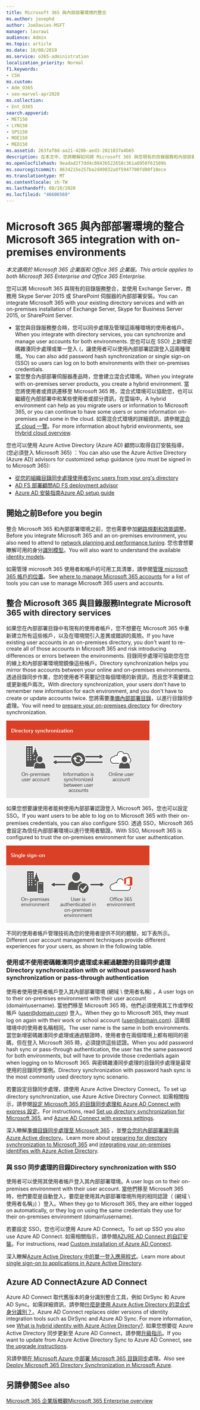 ```yaml
---
title: Microsoft 365 與內部部署環境的整合
ms.author: josephd
author: JoeDavies-MSFT
manager: laurawi
audience: Admin
ms.topic: article
ms.date: 10/08/2019
ms.service: o365-administration
localization_priority: Normal
f1.keywords:
- CSH
ms.custom:
- Adm_O365
- seo-marvel-apr2020
ms.collection:
- Ent_O365
search.appverid:
- MET150
- LYN150
- SPS150
- MOE150
- MED150
ms.assetid: 263faf8d-aa21-428b-aed3-2021837a4b65
description: 在本文中，您將瞭解如何將 Microsoft 365 與您現有的目錄服務和內部部署環境整合。
ms.openlocfilehash: 9eadad2f7dd4c0843b522658c361a0950f61509b
ms.sourcegitcommit: 8634215e257ba2d49832a8f5947700fd00f18ece
ms.translationtype: MT
ms.contentlocale: zh-TW
ms.lasthandoff: 08/10/2020
ms.locfileid: "46606569"
---
```

# <a name="microsoft-365-integration-with-on-premises-environments"></a><span data-ttu-id="2cb5e-103">Microsoft 365 與內部部署環境的整合</span><span class="sxs-lookup"><span data-stu-id="2cb5e-103">Microsoft 365 integration with on-premises environments</span></span>

<span data-ttu-id="2cb5e-104">*本文適用於 Microsoft 365 企業版和 Office 365 企業版。*</span><span class="sxs-lookup"><span data-stu-id="2cb5e-104">*This article applies to both Microsoft 365 Enterprise and Office 365 Enterprise.*</span></span>

<span data-ttu-id="2cb5e-105">您可以將 Microsoft 365 與現有的目錄服務整合，並使用 Exchange Server、商務用 Skype Server 2015 或 SharePoint 伺服器的內部部署安裝。</span><span class="sxs-lookup"><span data-stu-id="2cb5e-105">You can integrate Microsoft 365 with your existing directory services and with an on-premises installation of Exchange Server, Skype for Business Server 2015, or SharePoint Server.</span></span>
  
 - <span data-ttu-id="2cb5e-106">當您與目錄服務整合時，您可以同步處理及管理這兩種環境的使用者帳戶。</span><span class="sxs-lookup"><span data-stu-id="2cb5e-106">When you integrate with directory services, you can synchronize and manage user accounts for both environments.</span></span> <span data-ttu-id="2cb5e-107">您也可以在 SSO) 上新增密碼雜湊同步處理或單一登入 (，讓使用者可以使用內部部署認證登入這兩種環境。</span><span class="sxs-lookup"><span data-stu-id="2cb5e-107">You can also add password hash synchronization or single sign-on (SSO) so users can log on to both environments with their on-premises credentials.</span></span>
 - <span data-ttu-id="2cb5e-108">當您整合內部部署伺服器產品時，您會建立混合式環境。</span><span class="sxs-lookup"><span data-stu-id="2cb5e-108">When you integrate with on-premises server products, you create a hybrid environment.</span></span> <span data-ttu-id="2cb5e-109">當您將使用者或資訊遷移至 Microsoft 365 時，混合式環境可以協助您，也可以繼續在內部部署中和某些使用者或部分資訊，在雲端中。</span><span class="sxs-lookup"><span data-stu-id="2cb5e-109">A hybrid environment can help as you migrate users or information to Microsoft 365, or you can continue to have some users or some information on-premises and some in the cloud.</span></span> <span data-ttu-id="2cb5e-110">如需混合式環境的詳細資訊，請參閱[混合式 cloud 一覽](https://docs.microsoft.com/Office365/Enterprise/hybrid-cloud-overview)。</span><span class="sxs-lookup"><span data-stu-id="2cb5e-110">For more information about hybrid environments, see [Hybrid cloud overview](https://docs.microsoft.com/Office365/Enterprise/hybrid-cloud-overview).</span></span>

<span data-ttu-id="2cb5e-111">您也可以使用 Azure Active Directory (Azure AD) 顧問以取得自訂安裝指導， (您必須登入 Microsoft 365) ：</span><span class="sxs-lookup"><span data-stu-id="2cb5e-111">You can also use the Azure Active Directory (Azure AD) advisors for customized setup guidance (you must be signed in to Microsoft 365):</span></span>

- [<span data-ttu-id="2cb5e-112">從您的組織目錄同步處理使用者</span><span class="sxs-lookup"><span data-stu-id="2cb5e-112">Sync users from your org's directory</span></span>](https://aka.ms/aadconnectpwsync)
- [<span data-ttu-id="2cb5e-113">AD FS 部署顧問</span><span class="sxs-lookup"><span data-stu-id="2cb5e-113">AD FS deployment advisor</span></span>](https://aka.ms/adfsguidance)
- [<span data-ttu-id="2cb5e-114">Azure AD 安裝指南</span><span class="sxs-lookup"><span data-stu-id="2cb5e-114">Azure AD setup guide</span></span>](https://aka.ms/aadpguidance)
   
## <a name="before-you-begin"></a><span data-ttu-id="2cb5e-115">開始之前</span><span class="sxs-lookup"><span data-stu-id="2cb5e-115">Before you begin</span></span>

<span data-ttu-id="2cb5e-116">整合 Microsoft 365 和內部部署環境之前，您也需要參加[網路規劃和效能調整](network-planning-and-performance.md)。</span><span class="sxs-lookup"><span data-stu-id="2cb5e-116">Before you integrate Microsoft 365 and an on-premises environment, you also need to attend to [network planning and performance tuning](network-planning-and-performance.md).</span></span> <span data-ttu-id="2cb5e-117">您也會想要瞭解可用的身分[識別模型](about-office-365-identity.md)。</span><span class="sxs-lookup"><span data-stu-id="2cb5e-117">You will also want to understand the available [identity models](about-office-365-identity.md).</span></span> 

<span data-ttu-id="2cb5e-118">如需管理 microsoft 365 使用者和帳戶的可用工具清單，請參閱[管理 microsoft 365 帳戶的位置](manage-office-365-accounts.md)。</span><span class="sxs-lookup"><span data-stu-id="2cb5e-118">See [where to manage Microsoft 365 accounts](manage-office-365-accounts.md) for a list of tools you can use to manage Microsoft 365 users and accounts.</span></span> 
  
## <a name="integrate-microsoft-365-with-directory-services"></a><span data-ttu-id="2cb5e-119">整合 Microsoft 365 與目錄服務</span><span class="sxs-lookup"><span data-stu-id="2cb5e-119">Integrate Microsoft 365 with directory services</span></span>
<span data-ttu-id="2cb5e-120">如果您在內部部署目錄中有現有的使用者帳戶，您不想要在 Microsoft 365 中重新建立所有這些帳戶，以及在環境間引入差異或錯誤的風險。</span><span class="sxs-lookup"><span data-stu-id="2cb5e-120">If you have existing user accounts in an on-premises directory, you don't want to re-create all of those accounts in Microsoft 365 and risk introducing differences or errors between the environments.</span></span> <span data-ttu-id="2cb5e-121">目錄同步處理可協助您在您的線上和內部部署環境間鏡像這些帳戶。</span><span class="sxs-lookup"><span data-stu-id="2cb5e-121">Directory synchronization helps you mirror those accounts between your online and on-premises environments.</span></span> <span data-ttu-id="2cb5e-122">透過目錄同步作業，您的使用者不需要記住每個環境的新資訊，而且您不需要建立或更新帳戶兩次。</span><span class="sxs-lookup"><span data-stu-id="2cb5e-122">With directory synchronization, your users don't have to remember new information for each environment, and you don't have to create or update accounts twice.</span></span> <span data-ttu-id="2cb5e-123">您將需要[準備內部部署目錄](prepare-for-directory-synchronization.md)，以進行目錄同步處理。</span><span class="sxs-lookup"><span data-stu-id="2cb5e-123">You will need to [prepare your on-premises directory](prepare-for-directory-synchronization.md) for directory synchronization.</span></span>
  
![使用目錄同步處理將內部部署和線上使用者帳戶資訊同步處理](media/a64af0d0-9be6-46b1-8727-277e683abf5e.png)
  
<span data-ttu-id="2cb5e-125">如果您想要讓使用者能夠使用內部部署認證登入 Microsoft 365，您也可以設定 SSO。</span><span class="sxs-lookup"><span data-stu-id="2cb5e-125">If you want users to be able to log on to Microsoft 365 with their on-premises credentials, you can also configure SSO.</span></span> <span data-ttu-id="2cb5e-126">透過 SSO，Microsoft 365 會設定為信任內部部署環境以進行使用者驗證。</span><span class="sxs-lookup"><span data-stu-id="2cb5e-126">With SSO, Microsoft 365 is configured to trust the on-premises environment for user authentication.</span></span>
  
![使用單一登入時，在內部部署環境和線上環境中皆可使用相同的帳戶。](media/d76235f2-8a53-405e-b8ef-dfa4cfc208b8.png)
  
<span data-ttu-id="2cb5e-128">不同的使用者帳戶管理技術為您的使用者提供不同的體驗，如下表所示。</span><span class="sxs-lookup"><span data-stu-id="2cb5e-128">Different user account management techniques provide different experiences for your users, as shown in the following table.</span></span>
 
### <a name="directory-synchronization-with-or-without-password-hash-synchronization-or-pass-through-authentication"></a><span data-ttu-id="2cb5e-129">使用或不使用密碼雜湊同步處理或未經過驗證的目錄同步處理</span><span class="sxs-lookup"><span data-stu-id="2cb5e-129">Directory synchronization with or without password hash synchronization or pass-through authentication</span></span>

<span data-ttu-id="2cb5e-130">使用者使用使用者帳戶登入其內部部署環境 (網域 \ 使用者名稱) 。</span><span class="sxs-lookup"><span data-stu-id="2cb5e-130">A user logs on to their on-premises environment with their user account (domain\username).</span></span> <span data-ttu-id="2cb5e-131">當他們移至 Microsoft 365 時，他們必須使用其工作或學校帳戶 (user@domain.com) 登入。</span><span class="sxs-lookup"><span data-stu-id="2cb5e-131">When they go to Microsoft 365, they must log on again with their work or school account (user@domain.com).</span></span> <span data-ttu-id="2cb5e-132">這兩個環境中的使用者名稱相同。</span><span class="sxs-lookup"><span data-stu-id="2cb5e-132">The user name is the same in both environments.</span></span> <span data-ttu-id="2cb5e-133">當您新增密碼雜湊同步處理或通過驗證時，使用者會在兩個環境上都有相同的密碼，但在登入 Microsoft 365 時，必須提供這些認證。</span><span class="sxs-lookup"><span data-stu-id="2cb5e-133">When you add password hash sync or pass-through authentication, the user has the same password for both environments, but will have to provide those credentials again when logging on to Microsoft 365.</span></span> <span data-ttu-id="2cb5e-134">與密碼雜湊同步處理的目錄同步處理是最常使用的目錄同步案例。</span><span class="sxs-lookup"><span data-stu-id="2cb5e-134">Directory synchronization with password hash sync is the most commonly used directory sync scenario.</span></span>

<span data-ttu-id="2cb5e-135">若要設定目錄同步處理，請使用 Azure Active Directory Connect。</span><span class="sxs-lookup"><span data-stu-id="2cb5e-135">To set up directory synchronization, use Azure Active Directory Connect.</span></span> <span data-ttu-id="2cb5e-136">如需相關指示，請參閱[設定 Microsoft 365 的目錄同步](set-up-directory-synchronization.md)[處理和 Azure AD Connect with express 設定](https://go.microsoft.com/fwlink/p/?LinkId=698537)。</span><span class="sxs-lookup"><span data-stu-id="2cb5e-136">For instructions, read [Set up directory synchronization for Microsoft 365](set-up-directory-synchronization.md), and [Azure AD Connect with express settings](https://go.microsoft.com/fwlink/p/?LinkId=698537).</span></span>

<span data-ttu-id="2cb5e-137">深入瞭解[準備目錄同步處理至 Microsoft 365](prepare-for-directory-synchronization.md) ，並[整合您的內部部署識別與 Azure Active directory](https://go.microsoft.com/fwlink/?LinkId=518101)。</span><span class="sxs-lookup"><span data-stu-id="2cb5e-137">Learn more about [preparing for directory synchronization to Microsoft 365](prepare-for-directory-synchronization.md) and [integrating your on-premises identifies with Azure Active Directory](https://go.microsoft.com/fwlink/?LinkId=518101).</span></span>

### <a name="directory-synchronization-with-sso"></a><span data-ttu-id="2cb5e-138">與 SSO 同步處理的目錄</span><span class="sxs-lookup"><span data-stu-id="2cb5e-138">Directory synchronization with SSO</span></span>

<span data-ttu-id="2cb5e-139">使用者可以使用其使用者帳戶登入其內部部署環境。</span><span class="sxs-lookup"><span data-stu-id="2cb5e-139">A user logs on to their on-premises environment with their user account.</span></span> <span data-ttu-id="2cb5e-140">當他們移至 Microsoft 365 時，他們要麼是自動登入，要麼是使用其內部部署環境所用的相同認證（ (網域 \ 使用者名稱」) ）登入。</span><span class="sxs-lookup"><span data-stu-id="2cb5e-140">When they go to Microsoft 365, they are either logged on automatically, or they log on using the same credentials they use for their on-premises environment (domain\username).</span></span>

<span data-ttu-id="2cb5e-141">若要設定 SSO，您也可以使用 Azure AD Connect。</span><span class="sxs-lookup"><span data-stu-id="2cb5e-141">To set up SSO you also use Azure AD Connect.</span></span> <span data-ttu-id="2cb5e-142">如需相關指示，請參閱[AZURE AD Connect 的自訂安裝](https://go.microsoft.com/fwlink/p/?LinkID=698430)。</span><span class="sxs-lookup"><span data-stu-id="2cb5e-142">For instructions, read [Custom installation of Azure AD Connect](https://go.microsoft.com/fwlink/p/?LinkID=698430).</span></span>

<span data-ttu-id="2cb5e-143">深入瞭解[Azure Active Directory 中的單一登入應用程式](https://go.microsoft.com/fwlink/p/?LinkId=698604)。</span><span class="sxs-lookup"><span data-stu-id="2cb5e-143">Learn more about [single sign-on to applications in Azure Active Directory](https://go.microsoft.com/fwlink/p/?LinkId=698604).</span></span>

## <a name="azure-ad-connect"></a><span data-ttu-id="2cb5e-144">Azure AD Connect</span><span class="sxs-lookup"><span data-stu-id="2cb5e-144">Azure AD Connect</span></span>

<span data-ttu-id="2cb5e-145">Azure AD Connect 取代舊版本的身分識別整合工具，例如 DirSync 和 Azure AD Sync。如需詳細資訊，請參閱[什麼是使用 Azure Active Directory 的混合式身分識別？](https://go.microsoft.com/fwlink/p/?LinkId=527969)。</span><span class="sxs-lookup"><span data-stu-id="2cb5e-145">Azure AD Connect replaces older versions of identity integration tools such as DirSync and Azure AD Sync. For more information, see [What is hybrid identity with Azure Active Directory?](https://go.microsoft.com/fwlink/p/?LinkId=527969).</span></span> <span data-ttu-id="2cb5e-146">如果您想要從 Azure Active Directory 同步更新至 Azure AD Connect，請參閱[升級指示](https://go.microsoft.com/fwlink/p/?LinkId=733240)。</span><span class="sxs-lookup"><span data-stu-id="2cb5e-146">If you want to update from Azure Active Directory Sync to Azure AD Connect, see [the upgrade instructions](https://go.microsoft.com/fwlink/p/?LinkId=733240).</span></span> 

<span data-ttu-id="2cb5e-147">另請參閱[在 Microsoft Azure 中部署 Microsoft 365 目錄同步](https://go.microsoft.com/fwlink/?LinkId=517887)處理。</span><span class="sxs-lookup"><span data-stu-id="2cb5e-147">Also see [Deploy Microsoft 365 Directory Synchronization in Microsoft Azure](https://go.microsoft.com/fwlink/?LinkId=517887).</span></span>

## <a name="see-also"></a><span data-ttu-id="2cb5e-148">另請參閱</span><span class="sxs-lookup"><span data-stu-id="2cb5e-148">See also</span></span>

[<span data-ttu-id="2cb5e-149">Microsoft 365 企業版概觀</span><span class="sxs-lookup"><span data-stu-id="2cb5e-149">Microsoft 365 Enterprise overview</span></span>](https://docs.microsoft.com/microsoft-365/enterprise/microsoft-365-overview)
